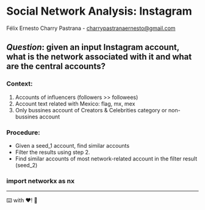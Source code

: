 # Social Network Analysis: Instagram
Félix Ernesto Charry Pastrana - charrypastranaernesto@gmail.com
## _Question_: given an input Instagram account, what is the **network associated with it** and what are the **central accounts**?
### Context: 
1. Accounts of influencers (followers >> followees)
2. Account text related with Mexico: flag, mx, mex
3. Only bussines account of Creators & Celebrities category or non-bussines account
### Procedure: 
- Given a seed_1 account, find similar accounts
- Filter the results using step 2. 
- Find similar accounts of most network-related account in the filter result (seed_2)
### import networkx as nx
***
⌨️ with ❤️! 📌
